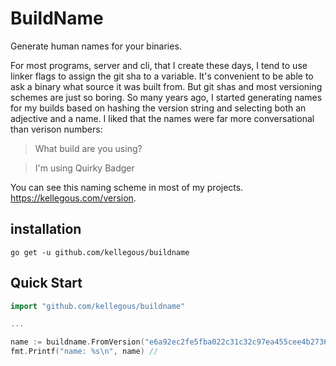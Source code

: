 # BuildName

Generate human names for your binaries.

For most programs, server and cli, that I create these days, I tend to use linker flags to assign the git sha to a variable. It's convenient to be able to ask a binary what source it was built from. But git shas and most versioning schemes are just so boring. So many years ago, I started generating names for my builds based on hashing the version string and selecting both an adjective and a name. I liked that the names were far more conversational than verison numbers:

> What build are you using?

> I'm using Quirky Badger

You can see this naming scheme in most of my projects. https://kellegous.com/version.

## installation

`go get -u github.com/kellegous/buildname`

## Quick Start

```go
import "github.com/kellegous/buildname"

...

name := buildname.FromVersion("e6a92ec2fe5fba022c31c32c97ea455cee4b2736")
fmt.Printf("name: %s\n", name) // 
```